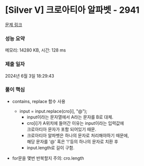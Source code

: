 # [Silver V] 크로아티아 알파벳 - 2941 

[문제 링크](https://www.acmicpc.net/problem/2941) 

### 성능 요약

메모리: 14280 KB, 시간: 128 ms

### 제출 일자

2024년 6월 3일 18:29:43

### 풀이 핵심
- contains, replace 함수 사용
  - input = input.replace(cro[i], "@");
    - input이라는 문자열에서 A라는 문자를 B로 대체.
    - cro[i]가 A위치에 들어간 이유는 input이라는 입력값에<br>
      크로아티아 문자가 포함 되어있기 때문.
    - 크로아티아 알파벳은 하나의 문자로 처리해야하기 때문에,<br>
      해당 문자를 '@' 혹은 '!'등의 하나의 문자로 치환 후
    - input.length로 길이 구함.

- for문을 몇번 반복할지 주의: cro.length



